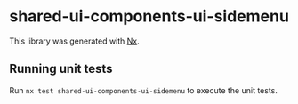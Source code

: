 # shared-ui-components-ui-sidemenu

This library was generated with [Nx](https://nx.dev).

## Running unit tests

Run `nx test shared-ui-components-ui-sidemenu` to execute the unit tests.
